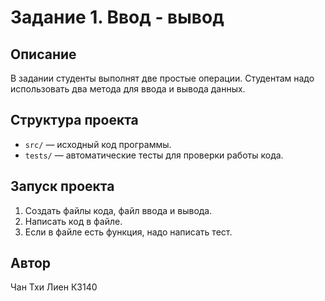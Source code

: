 # Задание 1. Ввод - вывод
## Описание
В задании студенты выполнят две простые операции.
Студентам надо использовать два метода для ввода и вывода данных.
## Структура проекта
- `src/` — исходный код программы.
- `tests/` — автоматические тесты для проверки работы кода.
## Запуск проекта
1. Создать файлы кода, файл ввода и вывода.
2. Написать код в файле.
3. Если в файле есть функция, надо написать тест.
## Автор
Чан Тхи Лиен К3140